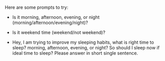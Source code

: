 Here are some prompts to try:

* Is it morning, afternoon, evening, or night (morning/afternoon/evening/night)?

* Is it weekend time (weekend/not weekend)?

* Hey, I am trying to improve my sleeping habits, what is right time to sleep? morning, afternoon, evening, or night? So should I sleep now if ideal time to sleep? Please answer in short single sentence.
